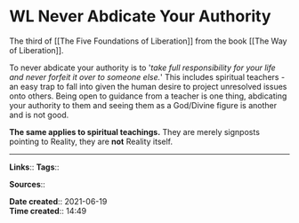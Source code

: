 # WL Never Abdicate Your Authority
The third of [[The Five Foundations of Liberation]] from the book [[The Way of Liberation]].

To never abdicate your authority is to '*take full responsibility for your life and never forfeit it over to someone else.*'
This includes spiritual teachers - an easy trap to fall into given the human desire to project unresolved issues onto others. 
Being open to guidance from a teacher is one thing, abdicating your authority to them and seeing them as a God/Divine figure is another and is not good. 

**The same applies to spiritual teachings.** They are merely signposts pointing to Reality, they are **not** Reality itself.

---
**Links**:: 
**Tags**:: 

**Sources**::

**Date created**:: 2021-06-19  
**Time created**:: 14:49